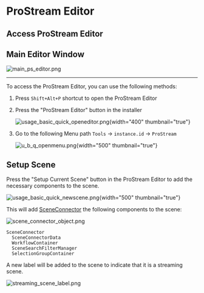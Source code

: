 # ProStream Editor

## Access ProStream Editor

## Main Editor Window

<snippet id="prostream_editor_main_window">

![main_ps_editor.png](main_ps_editor.png)

</snippet>


<snippet id="access_prostream_editor_id">

------

To access the ProStream Editor, you can use the following methods:

1. Press `Shift+Alt+P` shortcut to open the ProStream Editor

2. Press the "ProStream Editor" button in the installer

   ![usage_basic_quick_openeditor.png](usage_basic_quick_openeditor.png){width="400" thumbnail="true"}

3. Go to the following Menu path `Tools` → `instance.id` → `ProStream`

   ![u_b_q_openmenu.png](u_b_q_openmenu.png){width="500" thumbnail="true"}

</snippet>

## Setup Scene

<snippet id="prostream_editor_setup_id">

Press the "Setup Current Scene" button in the ProStream Editor to add the necessary components to the scene.

![usage_basic_quick_newscene.png](usage_basic_quick_newscene.png){width="500" thumbnail="true"}

This will add [SceneConnector](SceneConnector.md) the following components to the scene:

![scene_connector_object.png](scene_connector_object.png)

    SceneConnector
      SceneConnectorData
      WorkflowContainer
      SceneSearchFilterManager
      SelectionGroupContainer

A new label will be added to the scene to indicate that it is a streaming scene.

![streaming_scene_label.png](streaming_scene_label.png)


</snippet>

